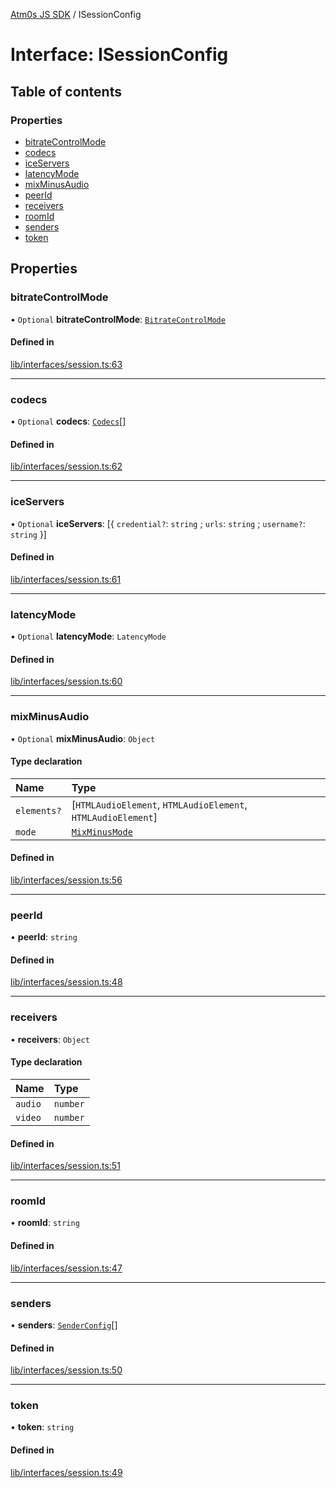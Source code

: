 [Atm0s JS SDK](../README.md) / ISessionConfig

# Interface: ISessionConfig

## Table of contents

### Properties

- [bitrateControlMode](ISessionConfig.md#bitratecontrolmode)
- [codecs](ISessionConfig.md#codecs)
- [iceServers](ISessionConfig.md#iceservers)
- [latencyMode](ISessionConfig.md#latencymode)
- [mixMinusAudio](ISessionConfig.md#mixminusaudio)
- [peerId](ISessionConfig.md#peerid)
- [receivers](ISessionConfig.md#receivers)
- [roomId](ISessionConfig.md#roomid)
- [senders](ISessionConfig.md#senders)
- [token](ISessionConfig.md#token)

## Properties

### bitrateControlMode

• `Optional` **bitrateControlMode**: [`BitrateControlMode`](../enums/BitrateControlMode.md)

#### Defined in

[lib/interfaces/session.ts:63](https://github.com/8xFF/media-sdk-js/blob/633baca/src/lib/interfaces/session.ts#L63)

___

### codecs

• `Optional` **codecs**: [`Codecs`](../enums/Codecs.md)[]

#### Defined in

[lib/interfaces/session.ts:62](https://github.com/8xFF/media-sdk-js/blob/633baca/src/lib/interfaces/session.ts#L62)

___

### iceServers

• `Optional` **iceServers**: [{ `credential?`: `string` ; `urls`: `string` ; `username?`: `string`  }]

#### Defined in

[lib/interfaces/session.ts:61](https://github.com/8xFF/media-sdk-js/blob/633baca/src/lib/interfaces/session.ts#L61)

___

### latencyMode

• `Optional` **latencyMode**: `LatencyMode`

#### Defined in

[lib/interfaces/session.ts:60](https://github.com/8xFF/media-sdk-js/blob/633baca/src/lib/interfaces/session.ts#L60)

___

### mixMinusAudio

• `Optional` **mixMinusAudio**: `Object`

#### Type declaration

| Name | Type |
| :------ | :------ |
| `elements?` | [`HTMLAudioElement`, `HTMLAudioElement`, `HTMLAudioElement`] |
| `mode` | [`MixMinusMode`](../enums/MixMinusMode.md) |

#### Defined in

[lib/interfaces/session.ts:56](https://github.com/8xFF/media-sdk-js/blob/633baca/src/lib/interfaces/session.ts#L56)

___

### peerId

• **peerId**: `string`

#### Defined in

[lib/interfaces/session.ts:48](https://github.com/8xFF/media-sdk-js/blob/633baca/src/lib/interfaces/session.ts#L48)

___

### receivers

• **receivers**: `Object`

#### Type declaration

| Name | Type |
| :------ | :------ |
| `audio` | `number` |
| `video` | `number` |

#### Defined in

[lib/interfaces/session.ts:51](https://github.com/8xFF/media-sdk-js/blob/633baca/src/lib/interfaces/session.ts#L51)

___

### roomId

• **roomId**: `string`

#### Defined in

[lib/interfaces/session.ts:47](https://github.com/8xFF/media-sdk-js/blob/633baca/src/lib/interfaces/session.ts#L47)

___

### senders

• **senders**: [`SenderConfig`](../README.md#senderconfig)[]

#### Defined in

[lib/interfaces/session.ts:50](https://github.com/8xFF/media-sdk-js/blob/633baca/src/lib/interfaces/session.ts#L50)

___

### token

• **token**: `string`

#### Defined in

[lib/interfaces/session.ts:49](https://github.com/8xFF/media-sdk-js/blob/633baca/src/lib/interfaces/session.ts#L49)

